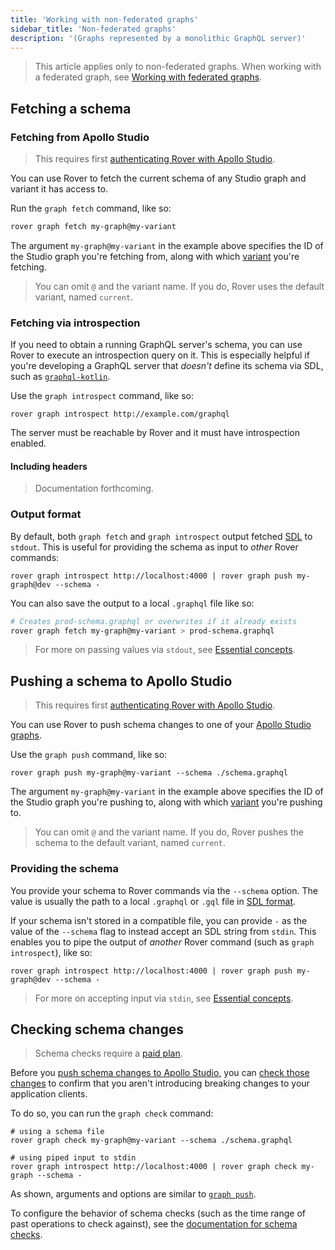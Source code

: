 ```yaml
---
title: 'Working with non-federated graphs'
sidebar_title: 'Non-federated graphs'
description: '(Graphs represented by a monolithic GraphQL server)'
---
```


> This article applies only to non-federated graphs. When working with a federated graph, see [Working with federated graphs](./subgraphs).

## Fetching a schema

### Fetching from Apollo Studio

> This requires first [authenticating Rover with Apollo Studio](./configuring/#authenticating-with-apollo-studio).

You can use Rover to fetch the current schema of any Studio graph and variant it has access to.

Run the `graph fetch` command, like so:

```bash
rover graph fetch my-graph@my-variant
```

The argument `my-graph@my-variant` in the example above specifies the ID of the Studio graph you're fetching from, along with which [variant](https://www.apollographql.com/docs/studio/org/graphs/#managing-variants) you're fetching.

> You can omit `@` and the variant name. If you do, Rover uses the default variant, named `current`.


### Fetching via introspection

If you need to obtain a running GraphQL server's schema, you can use Rover to execute an introspection query on it. This is especially helpful if you're developing a GraphQL server that _doesn't_ define its schema via SDL, such as [`graphql-kotlin`](https://github.com/ExpediaGroup/graphql-kotlin).

Use the `graph introspect` command, like so:

```shell
rover graph introspect http://example.com/graphql
```

The server must be reachable by Rover and it must have introspection enabled.

#### Including headers

> Documentation forthcoming.

### Output format

By default, both `graph fetch` and `graph introspect`  output fetched [SDL](https://www.apollographql.com/docs/resources/graphql-glossary/#schema-definition-language-sdl) to `stdout`. This is useful for providing the schema as input to _other_ Rover commands:

```shell
rover graph introspect http://localhost:4000 | rover graph push my-graph@dev --schema -
```

You can also save the output to a local `.graphql` file like so:

```bash
# Creates prod-schema.graphql or overwrites if it already exists
rover graph fetch my-graph@my-variant > prod-schema.graphql
```

> For more on passing values via `stdout`, see [Essential concepts](./essentials#using-stdout).

## Pushing a schema to Apollo Studio

> This requires first [authenticating Rover with Apollo Studio](./configuring/#authenticating-with-apollo-studio).

You can use Rover to push schema changes to one of your [Apollo Studio graphs](https://www.apollographql.com/docs/studio/org/graphs/).

Use the `graph push` command, like so:

```shell
rover graph push my-graph@my-variant --schema ./schema.graphql
```

The argument `my-graph@my-variant` in the example above specifies the ID of the Studio graph you're pushing to, along with which [variant](https://www.apollographql.com/docs/studio/org/graphs/#managing-variants) you're pushing to.

> You can omit `@` and the variant name. If you do, Rover pushes the schema to the default variant, named `current`.

### Providing the schema

You provide your schema to Rover commands via the `--schema` option. The value is usually the path to a local `.graphql` or `.gql` file in [SDL format](https://www.apollographql.com/docs/resources/graphql-glossary/#schema-definition-language-sdl).

If your schema isn't stored in a compatible file, you can provide `-` as the value of the `--schema` flag to instead accept an SDL string from `stdin`. This enables you to pipe the output of _another_ Rover command (such as `graph introspect`), like so:

```shell
rover graph introspect http://localhost:4000 | rover graph push my-graph@dev --schema -
```

> For more on accepting input via `stdin`, see [Essential concepts](./essentials#using-stdin).

## Checking schema changes

> Schema checks require a [paid plan](https://www.apollographql.com/pricing).

Before you [push schema changes to Apollo Studio](#pushing-a-schema-to-apollo-studio), you can [check those changes](https://www.apollographql.com/docs/studio/schema-checks/) to confirm that you aren't introducing breaking changes to your application clients.

To do so, you can run the `graph check` command:

```shell
# using a schema file
rover graph check my-graph@my-variant --schema ./schema.graphql

# using piped input to stdin
rover graph introspect http://localhost:4000 | rover graph check my-graph --schema -
```

As shown, arguments and options are similar to [`graph push`](#pushing-a-schema-to-apollo-studio).

To configure the behavior of schema checks (such as the time range of past operations to check against), see the [documentation for schema checks](https://www.apollographql.com/docs/studio/check-configurations/#using-apollo-studio-recommended).
